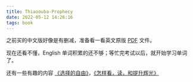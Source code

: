 ```yaml
---
title: Thiaoouba-Prophecy
date: 2022-05-12 14:26:16
tags: book
---
```


之前买的中文版好像是有删减，准备看一看英文原版 [PDF](../../../../images/b-thiaoouba-prophecy.pdf) 文件。

现在还看不懂，English 单词积累的还不够；等忙完考试以后，就开始学习单词了。

还有一些有趣的内容 [《选择的自由》](../../../../images/b-freedom.pdf)，[《怎样看，读，和提升辉光》](../../../../images/b-seeaura.pdf)

